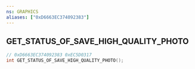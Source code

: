 ```yaml
---
ns: GRAPHICS
aliases: ["0xD6663EC374092383"]
---
```

## GET_STATUS_OF_SAVE_HIGH_QUALITY_PHOTO

```c
// 0xD6663EC374092383 0xEC5D0317
int GET_STATUS_OF_SAVE_HIGH_QUALITY_PHOTO();
```

